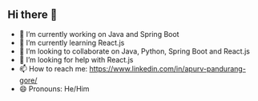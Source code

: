 ## Hi there 👋

<!--
**ApurvGore/ApurvGore** is a ✨ _special_ ✨ repository because its `README.md` (this file) appears on your GitHub profile.

Here are some ideas to get you started:

- 🔭 I’m currently working on ...
- 🌱 I’m currently learning ...
- 👯 I’m looking to collaborate on ...
- 🤔 I’m looking for help with ...
- 💬 Ask me about ...
- 📫 How to reach me: ...
- 😄 Pronouns: ...
- ⚡ Fun fact: ...
-->
- 🔭 I’m currently working on Java and Spring Boot
- 🌱 I’m currently learning React.js
- 👯 I’m looking to collaborate on Java, Python, Spring Boot and React.js
- 🤔 I’m looking for help with React.js
- 📫 How to reach me: https://www.linkedin.com/in/apurv-pandurang-gore/
- 😄 Pronouns: He/Him
